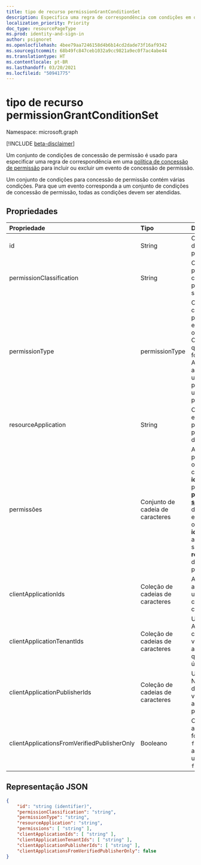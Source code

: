 ```yaml
---
title: tipo de recurso permissionGrantConditionSet
description: Especifica uma regra de correspondência com condições em que um evento é incluído ou excluído de uma política de concessão de permissão.
localization_priority: Priority
doc_type: resourcePageType
ms.prod: identity-and-sign-in
author: psignoret
ms.openlocfilehash: 4bee79aa7246158d4b6b14cd2dade73f16af9342
ms.sourcegitcommit: 68b49fc847ceb1032a9cc9821a9ec0f7ac4abe44
ms.translationtype: HT
ms.contentlocale: pt-BR
ms.lasthandoff: 03/20/2021
ms.locfileid: "50941775"
---
```

# <a name="permissiongrantconditionset-resource-type"></a>tipo de recurso permissionGrantConditionSet

Namespace: microsoft.graph

[!INCLUDE [beta-disclaimer](../../includes/beta-disclaimer.md)]

Um conjunto de condições de concessão de permissão é usado para especificar uma regra de correspondência em uma [política de concessão de permissão](permissiongrantpolicy.md) para incluir ou excluir um evento de concessão de permissão.

Um conjunto de condições para concessão de permissão contém várias condições. Para que um evento corresponda a um conjunto de condições de concessão de permissão, todas as condições devem ser atendidas.

## <a name="properties"></a>Propriedades

| Propriedade     | Tipo |Descrição|
|:---------------|:--------|:----------|
| id | String | O identificador exclusivo para o conjunto de condições de concessão de permissão. Chave. Somente leitura. |
| permissionClassification | String | O [classificação de permissão](delegatedpermissionclassification.md)pela permissão sendo concedida, ou `all` para corresponder a qualquer classificação de permissão (incluindo permissões que não são classificadas). O padrão é `all`. |
| permissionType | permissionType | O tipo de permissão da permissão sendo concedida. Valores possíveis: `application` para permissões de aplicativos (por exemplo, funções de aplicativos) ou`delegated` para permissões delegadas. O valor `delegatedUserConsentable` indica que as permissões delegadas que não foram configuradas pelo fornecedor da API exigem o consentimento do administrador — esse valor pode ser usado em políticas de concessão de permissão interna, mas não pode ser usado em políticas de concessão de permissão personalizadas. Obrigatório. |
| resourceApplication | String | O **appId** do aplicativo de recursos (por exemplo, a API) para o qual uma permissão está sendo concedida ou `any` para corresponder a qualquer aplicativo de recurso ou API. O padrão é `any`. |
| permissões | Conjunto de cadeia de caracteres | A lista de **identificação** valores para as permissões específicas corresponderem ou uma lista com o valor único `all` para combinar com qualquer permissão. A **identificação** de permissões delegadas podem ser encontradas na propriedade **publishedPermissionScopes** do objeto [**servicePrincipal**](serviceprincipal.md) da API. A **identificação** das permissões do aplicativo podem ser encontradas na propriedade **appRoles** do objeto [**servicePrincipal**](serviceprincipal.md) da API. A **identificação** de permissões de aplicativos específicas do recurso pode ser encontrada na propriedade **resourceSpecificApplicationPermissions** do objeto [**servicePrncipal**](serviceprincipal.md) da API. O padrão é o valor único `all`. |
| clientApplicationIds | Coleção de cadeias de caracteres | A lista de **appld** valores para os aplicativos cliente corresponderem ou uma lista com o valor único `all` para corresponder a qualquer aplicativo cliente. O padrão é o valor único `all`. |
| clientApplicationTenantIds | Coleção de cadeias de caracteres | Uma lista de IDs de locatário do Azure Active Directory em que o aplicativo cliente está registrado ou uma lista com o valor único `all` para corresponder aos aplicativos clientes registrados em qualquer locatário. O padrão é o valor único `all`. |
| clientApplicationPublisherIds | Coleção de cadeias de caracteres | Uma lista de IDs do Microsoft Partner Network (MPN) para editores verificados do aplicativo cliente ou uma lista com o valor único `all` para combinar com aplicativos cliente de qualquer editor. O padrão é o valor único `all`. |
| clientApplicationsFromVerifiedPublisherOnly | Booleano | Configure para `true` para corresponder apenas a aplicativos cliente com um fornecedor verificado. Configure para `false` para corresponder a qualquer aplicativo cliente, mesmo que não tenha um fornecedor verificado. O padrão é `false`. |

## <a name="json-representation"></a>Representação JSON

<!-- {
  "blockType": "resource",
  "keyProperty": "id",
  "@odata.type": "microsoft.graph.permissionGrantConditionSet"
}-->

```json
{
    "id": "string (identifier)",
    "permissionClassification": "string",
    "permissionType": "string",
    "resourceApplication": "string",
    "permissions": [ "string" ],
    "clientApplicationIds": [ "string" ],
    "clientApplicationTenantIds": [ "string" ],
    "clientApplicationPublisherIds": [ "string" ],
    "clientApplicationsFromVerifiedPublisherOnly": false
}
```
